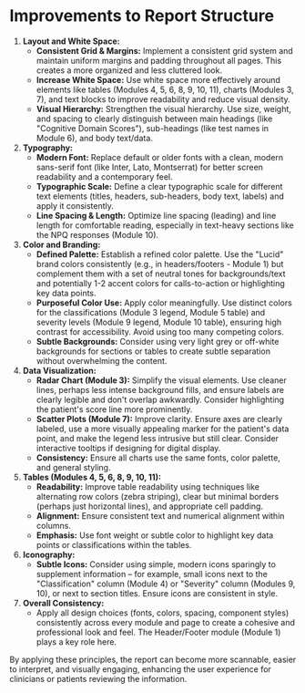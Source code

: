 # **Improvements to Report Structure**

1. **Layout and White Space:**  
   * **Consistent Grid & Margins:** Implement a consistent grid system and maintain uniform margins and padding throughout all pages. This creates a more organized and less cluttered look.  
   * **Increase White Space:** Use white space more effectively around elements like tables (Modules 4, 5, 6, 8, 9, 10, 11), charts (Modules 3, 7), and text blocks to improve readability and reduce visual density.  
   * **Visual Hierarchy:** Strengthen the visual hierarchy. Use size, weight, and spacing to clearly distinguish between main headings (like "Cognitive Domain Scores"), sub-headings (like test names in Module 6), and body text/data.  
2. **Typography:**  
   * **Modern Font:** Replace default or older fonts with a clean, modern sans-serif font (like Inter, Lato, Montserrat) for better screen readability and a contemporary feel.  
   * **Typographic Scale:** Define a clear typographic scale for different text elements (titles, headers, sub-headers, body text, labels) and apply it consistently.  
   * **Line Spacing & Length:** Optimize line spacing (leading) and line length for comfortable reading, especially in text-heavy sections like the NPQ responses (Module 10).  
3. **Color and Branding:**  
   * **Defined Palette:** Establish a refined color palette. Use the "Lucid" brand colors consistently (e.g., in headers/footers \- Module 1\) but complement them with a set of neutral tones for backgrounds/text and potentially 1-2 accent colors for calls-to-action or highlighting key data points.  
   * **Purposeful Color Use:** Apply color meaningfully. Use distinct colors for the classifications (Module 3 legend, Module 5 table) and severity levels (Module 9 legend, Module 10 table), ensuring high contrast for accessibility. Avoid using too many competing colors.  
   * **Subtle Backgrounds:** Consider using very light grey or off-white backgrounds for sections or tables to create subtle separation without overwhelming the content.  
4. **Data Visualization:**  
   * **Radar Chart (Module 3):** Simplify the visual elements. Use cleaner lines, perhaps less intense background fills, and ensure labels are clearly legible and don't overlap awkwardly. Consider highlighting the patient's score line more prominently.  
   * **Scatter Plots (Module 7):** Improve clarity. Ensure axes are clearly labeled, use a more visually appealing marker for the patient's data point, and make the legend less intrusive but still clear. Consider interactive tooltips if designing for digital display.  
   * **Consistency:** Ensure all charts use the same fonts, color palette, and general styling.  
5. **Tables (Modules 4, 5, 6, 8, 9, 10, 11):**  
   * **Readability:** Improve table readability using techniques like alternating row colors (zebra striping), clear but minimal borders (perhaps just horizontal lines), and appropriate cell padding.  
   * **Alignment:** Ensure consistent text and numerical alignment within columns.  
   * **Emphasis:** Use font weight or subtle color to highlight key data points or classifications within the tables.  
6. **Iconography:**  
   * **Subtle Icons:** Consider using simple, modern icons sparingly to supplement information – for example, small icons next to the "Classification" column (Module 4\) or "Severity" column (Modules 9, 10), or next to section titles. Ensure icons are consistent in style.  
7. **Overall Consistency:**  
   * Apply all design choices (fonts, colors, spacing, component styles) consistently across every module and page to create a cohesive and professional look and feel. The Header/Footer module (Module 1\) plays a key role here.

By applying these principles, the report can become more scannable, easier to interpret, and visually engaging, enhancing the user experience for clinicians or patients reviewing the information.